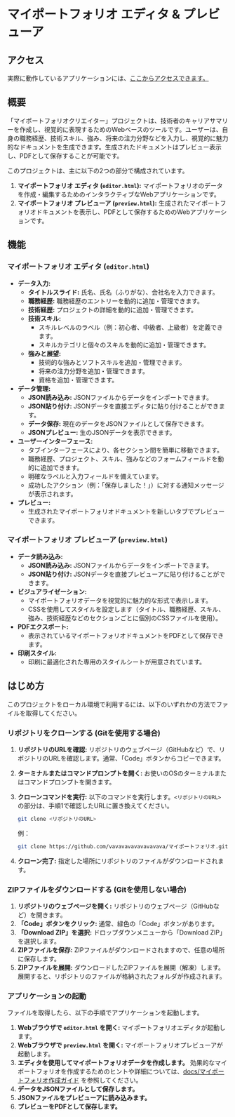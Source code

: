# マイポートフォリオ エディタ & プレビューア

## アクセス

実際に動作しているアプリケーションには、[ここからアクセスできます。](https://vavavavavavavavava.github.io/my-portfolio-creator/)

## 概要

「マイポートフォリオクリエイター」プロジェクトは、技術者のキャリアサマリーを作成し、視覚的に表現するためのWebベースのツールです。ユーザーは、自身の職務経歴、技術スキル、強み、将来の注力分野などを入力し、視覚的に魅力的なドキュメントを生成できます。生成されたドキュメントはプレビュー表示し、PDFとして保存することが可能です。

このプロジェクトは、主に以下の2つの部分で構成されています。

1. **マイポートフォリオ エディタ (`editor.html`):** マイポートフォリオのデータを作成・編集するためのインタラクティブなWebアプリケーションです。
2. **マイポートフォリオ プレビューア (`preview.html`):** 生成されたマイポートフォリオドキュメントを表示し、PDFとして保存するためのWebアプリケーションです。

## 機能

### マイポートフォリオ エディタ (`editor.html`)

* **データ入力:**
  * **タイトルスライド:** 氏名、氏名（ふりがな）、会社名を入力できます。
  * **職務経歴:** 職務経歴のエントリーを動的に追加・管理できます。
  * **技術経歴:** プロジェクトの詳細を動的に追加・管理できます。
  * **技術スキル:**
    * スキルレベルのラベル（例：初心者、中級者、上級者）を定義できます。
    * スキルカテゴリと個々のスキルを動的に追加・管理できます。
  * **強みと展望:**
    * 技術的な強みとソフトスキルを追加・管理できます。
    * 将来の注力分野を追加・管理できます。
    * 資格を追加・管理できます。
* **データ管理:**
  * **JSON読み込み:** JSONファイルからデータをインポートできます。
  * **JSON貼り付け:** JSONデータを直接エディタに貼り付けることができます。
  * **データ保存:** 現在のデータをJSONファイルとして保存できます。
  * **JSONプレビュー:** 生のJSONデータを表示できます。
* **ユーザーインターフェース:**
  * タブインターフェースにより、各セクション間を簡単に移動できます。
  * 職務経歴、プロジェクト、スキル、強みなどのフォームフィールドを動的に追加できます。
  * 明確なラベルと入力フィールドを備えています。
  * 成功したアクション（例：「保存しました！」）に対する通知メッセージが表示されます。
* **プレビュー:**
  * 生成されたマイポートフォリオドキュメントを新しいタブでプレビューできます。
  
### マイポートフォリオ プレビューア (`preview.html`)

* **データ読み込み:**
  * **JSON読み込み:** JSONファイルからデータをインポートできます。
  * **JSON貼り付け:** JSONデータを直接プレビューアに貼り付けることができます。
* **ビジュアライゼーション:**
  * マイポートフォリオデータを視覚的に魅力的な形式で表示します。
  * CSSを使用してスタイルを設定します（タイトル、職務経歴、スキル、強み、技術経歴などのセクションごとに個別のCSSファイルを使用）。
* **PDFエクスポート:**
  * 表示されているマイポートフォリオドキュメントをPDFとして保存できます。
* **印刷スタイル:**
  * 印刷に最適化された専用のスタイルシートが用意されています。

## はじめ方

このプロジェクトをローカル環境で利用するには、以下のいずれかの方法でファイルを取得してください。

### リポジトリをクローンする (Gitを使用する場合)

1. **リポジトリのURLを確認:**  リポジトリのウェブページ（GitHubなど）で、リポジトリのURLを確認します。通常、「Code」ボタンからコピーできます。
2. **ターミナルまたはコマンドプロンプトを開く:**  お使いのOSのターミナルまたはコマンドプロンプトを開きます。
3. **クローンコマンドを実行:** 以下のコマンドを実行します。`<リポジトリのURL>` の部分は、手順1で確認したURLに置き換えてください。

    ```bash
    git clone <リポジトリのURL>
    ```

    例：

    ```bash
    git clone https://github.com/vavavavavavavavava/マイポートフォリオ.git
    ```

4. **クローン完了:**  指定した場所にリポジトリのファイルがダウンロードされます。

### ZIPファイルをダウンロードする (Gitを使用しない場合)

1. **リポジトリのウェブページを開く:**  リポジトリのウェブページ（GitHubなど）を開きます。
2. **「Code」ボタンをクリック:**  通常、緑色の「Code」ボタンがあります。
3. **「Download ZIP」を選択:**  ドロップダウンメニューから「Download ZIP」を選択します。
4. **ZIPファイルを保存:**  ZIPファイルがダウンロードされますので、任意の場所に保存します。
5. **ZIPファイルを展開:**  ダウンロードしたZIPファイルを展開（解凍）します。展開すると、リポジトリのファイルが格納されたフォルダが作成されます。

### アプリケーションの起動

ファイルを取得したら、以下の手順でアプリケーションを起動します。

1. **Webブラウザで `editor.html` を開く:** マイポートフォリオエディタが起動します。
2. **Webブラウザで `preview.html` を開く:** マイポートフォリオプレビューアが起動します。
3. **エディタを使用してマイポートフォリオデータを作成します。** 効果的なマイポートフォリオを作成するためのヒントや詳細については、[docs/マイポートフォリオ作成ガイド](./docs/guide.md) を参照してください。
4. **データをJSONファイルとして保存します。**
5. **JSONファイルをプレビューアに読み込みます。**
6. **プレビューをPDFとして保存します。**
